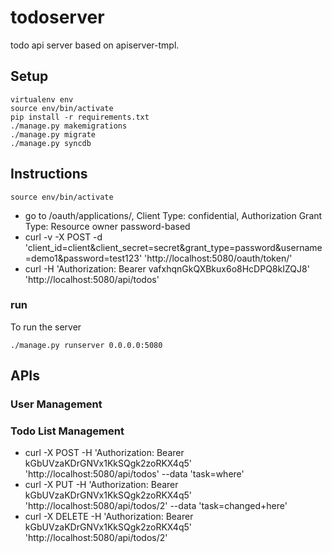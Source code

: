 # todoserver

todo api server based on apiserver-tmpl.

## Setup
```
virtualenv env
source env/bin/activate
pip install -r requirements.txt
./manage.py makemigrations
./manage.py migrate
./manage.py syncdb
```

## Instructions
```
source env/bin/activate
```

   * go to /oauth/applications/, Client Type: confidential, Authorization Grant Type: Resource owner password-based
   * curl -v -X POST -d 'client_id=client&client_secret=secret&grant_type=password&username=demo1&password=test123' 'http://localhost:5080/oauth/token/'
   * curl -H 'Authorization: Bearer vafxhqnGkQXBkux6o8HcDPQ8kIZQJ8' 'http://localhost:5080/api/todos'

### run
To run the server
``` 
./manage.py runserver 0.0.0.0:5080 
```

## APIs

### User Management

### Todo List Management

   * curl -X POST -H 'Authorization: Bearer kGbUVzaKDrGNVx1KkSQgk2zoRKX4q5' 'http://localhost:5080/api/todos' --data 'task=where'
   * curl -X PUT  -H 'Authorization: Bearer kGbUVzaKDrGNVx1KkSQgk2zoRKX4q5' 'http://localhost:5080/api/todos/2' --data 'task=changed+here'
   * curl -X DELETE -H 'Authorization: Bearer kGbUVzaKDrGNVx1KkSQgk2zoRKX4q5' 'http://localhost:5080/api/todos/2'

